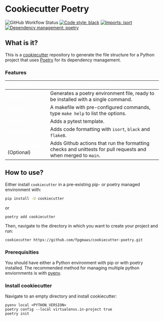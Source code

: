 # Cookiecutter Poetry

![GitHub Workflow Status](https://img.shields.io/github/workflow/status/fpgmaas/cookiecutter-poetry/merge-to-main)
[![Code style: black](https://img.shields.io/badge/code%20style-black-000000.svg)](https://github.com/psf/black)
[![Imports: isort](https://img.shields.io/badge/%20imports-isort-%231674b1?style=flat)](https://pycqa.github.io/isort/)
[![Dependency management: poetry](https://img.shields.io/badge/%20tool-poetry-%231674b1?style=flat)](https://pycqa.github.io/isort/)

## What is it?

This is a [cookiecutter](https://github.com/cookiecutter/cookiecutter) repository to generate the file structure for a Python project that uses [Poetry](https://python-poetry.org/) for its dependency management.

### Features

| <span style="color:white">Feature</span>  | <span style="color:white">Description</span>  |
|------|----|
| <span style="color:white">**Poetry**</span>  | Generates a poetry environment file, ready to be installed with a single command. |
| <span style="color:white">**Makefile**</span>  |  A makefile with pre-configured commands, type `make help` to list the options. |
|  <span style="color:white">**Pytest**</span> | Adds a pytest template.|
|  <span style="color:white">**Formatting**</span> | Adds code formatting with `isort`, `black` and `flake8`.|
|  <span style="color:white">**Github actions**</span> (Optional) | Adds Github actions that run the formatting checks and unittests for pull requests and when merged to `main`. |

## How to use?

Either install `cookiecutter` in a pre-existing pip- or poetry managed environment with:

```bash
pip install -U cookiecutter
```
or
```
poetry add cookiecutter
```

Then, navigate to the directory in which you want to create your project and run:

```
cookiecutter https://github.com/fpgmaas/cookiecutter-poetry.git
```

### Prerequisities

You should have either a Python environment with pip or with poetry installed. The recommended method for managing multiple python enviornments is with [pyenv](https://github.com/pyenv/pyenv#installation).

### Install cookiecutter

Navigate to an empty directory and install cookiecutter:
```
pyenv local <PYTHON_VERSION>
poetry config --local virtualenvs.in-project true
poetry init
```

